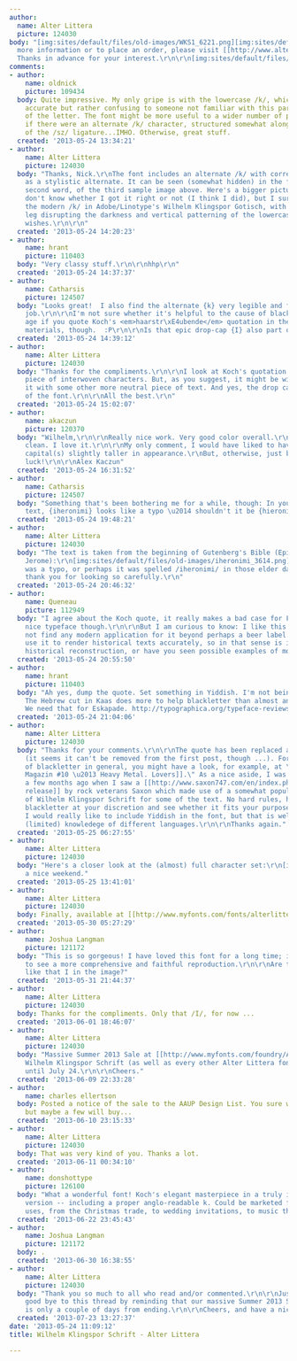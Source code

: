 ```yaml
---
author:
  name: Alter Littera
  picture: 124030
body: "[img:sites/default/files/old-images/WKS1_6221.png][img:sites/default/files/old-images/WKS2_6492.png][img:sites/default/files/old-images/WKS3_6188.png][img:sites/default/files/old-images/WKS4_5313.png][img:sites/default/files/old-images/WKS5_3740.png][img:sites/default/files/old-images/WKS6_4413.png][img:sites/default/files/old-images/WKS7_5912.png][img:sites/default/files/old-images/WKS8_3559.png][img:sites/default/files/old-images/WKS9_3982.png]\r\nFor
  more information or to place an order, please visit [[http://www.alterlittera.com/al_htm/oldtype/wklingspor_schrift.htm|alterlittera.com]].
  Thanks in advance for your interest.\r\n\r\n[img:sites/default/files/old-images/al_logo_4420.png]"
comments:
- author:
    name: oldnick
    picture: 109434
  body: Quite impressive. My only gripe is with the lowercase /k/, which is historically
    accurate but rather confusing to someone not familiar with this particular rendering
    of the letter. The font might be more useful to a wider number of potential buyers
    if there were an alternate /k/ character, structured somewhat along the lines
    of the /sz/ ligature...IMHO. Otherwise, great stuff.
  created: '2013-05-24 13:34:21'
- author:
    name: Alter Littera
    picture: 124030
  body: "Thanks, Nick.\r\nThe font includes an alternate /k/ with corresponding ligatures
    as a stylistic alternate. It can be seen (somewhat hidden) in the fourth line,
    second word, of the third sample image above. Here's a bigger picture:\r\n[img:sites/default/files/old-images/WKS10_5709.png]\r\nI
    don't know whether I got it right or not (I think I did), but I sure didn't like
    the modern /k/ in Adobe/Linotype's Wilhelm Klingspor Gotisch, with its diagonal
    leg disrupting the darkness and vertical patterning of the lowercase \"textura\".\r\n\r\nBest
    wishes.\r\n\r\n"
  created: '2013-05-24 14:20:23'
- author:
    name: hrant
    picture: 110403
  body: "Very classy stuff.\r\n\r\nhhp\r\n"
  created: '2013-05-24 14:37:37'
- author:
    name: Catharsis
    picture: 124507
  body: "Looks great!  I also find the alternate {k} very legible and fitting. Great
    job.\r\n\r\nI'm not sure whether it's helpful to the cause of blackletter in this
    age if you quote Koch's <em>haarstr\xE4ubende</em> quotation in the marketing
    materials, though.  :P\r\n\r\nIs that epic drop-cap {I} also part of the font...?"
  created: '2013-05-24 14:39:12'
- author:
    name: Alter Littera
    picture: 124030
  body: "Thanks for the compliments.\r\n\r\nI look at Koch's quotation just as a nice
    piece of interwoven characters. But, as you suggest, it might be wise to replace
    it with some other more neutral piece of text. And yes, the drop cap /I/ is part
    of the font.\r\n\r\nAll the best.\r\n"
  created: '2013-05-24 15:02:07'
- author:
    name: akaczun
    picture: 120370
  body: "Wilhelm,\r\n\r\nReally nice work. Very good color overall.\r\nPolished and
    clean. I love it.\r\n\r\nMy only comment, I would have liked to have seen the
    capital(s) slightly taller in appearance.\r\nBut, otherwise, just beautiful.\r\n\r\nGood
    luck!\r\n\r\nAlex Kaczun"
  created: '2013-05-24 16:31:52'
- author:
    name: Catharsis
    picture: 124507
  body: "Something that's been bothering me for a while, though: In your default copy
    text, {iheronimi} looks like a typo \u2014 shouldn't it be {hieronimi}?  :P"
  created: '2013-05-24 19:48:21'
- author:
    name: Alter Littera
    picture: 124030
  body: "The text is taken from the beginning of Gutenberg's Bible (Epistle of St.
    Jerome):\r\n[img:sites/default/files/old-images/iheronimi_3614.png]\r\nMaybe it
    was a typo, or perhaps it was spelled /iheronimi/ in those elder days ... Anyway,
    thank you for looking so carefully.\r\n"
  created: '2013-05-24 20:46:32'
- author:
    name: Queneau
    picture: 112949
  body: "I agree about the Koch quote, it really makes a bad case for Fraktur. Very
    nice typeface though.\r\n\r\nBut I am curious to know: I like this a lot but could
    not find any modern application for it beyond perhaps a beer label. Do people
    use it to render historical texts accurately, so in that sense is it a purely
    historical reconstruction, or have you seen possible examples of modern usage?"
  created: '2013-05-24 20:55:50'
- author:
    name: hrant
    picture: 110403
  body: "Ah yes, dump the quote. Set something in Yiddish. I'm not being sarcastic.
    The Hebrew cut in Kaas does more to help blackletter than almost anything else.
    We need that for Eskapade. http://typographica.org/typeface-reviews/eskapade/\r\n\r\nhhp\r\n"
  created: '2013-05-24 21:04:06'
- author:
    name: Alter Littera
    picture: 124030
  body: "Thanks for your comments.\r\n\r\nThe quote has been replaced at [[http://www.alterlittera.com/al_htm/oldtype/wklingspor_schrift.htm|alterlittera.com]]
    (it seems it can't be removed from the first post, though ...). For modern uses
    of blackletter in general, you might have a look, for example, at \"[[http://slanted.de/shop/slanted-magazin-10-heavy-metal-lovers|Slanted
    Magazin #10 \u2013 Heavy Metal. Lovers]].\" As a nice aside, I was gladly surprised
    a few months ago when I saw a [[http://www.saxon747.com/en/index.php/band/releases/260|recent
    release]] by rock veterans Saxon which made use of a somewhat popular version
    of Wilhelm Klingspor Schrift for some of the text. No hard rules, however: use
    blackletter at your discretion and see whether it fits your purpose. And finally,
    I would really like to include Yiddish in the font, but that is well beyond my
    (limited) knowledege of different languages.\r\n\r\nThanks again."
  created: '2013-05-25 06:27:55'
- author:
    name: Alter Littera
    picture: 124030
  body: "Here's a closer look at the (almost) full character set:\r\n[img:sites/default/files/old-images/WKS11_4568.png][img:sites/default/files/old-images/WKS12_5636.png][img:sites/default/files/old-images/WKS13_4765.png][img:sites/default/files/old-images/WKS14_4383.png][img:sites/default/files/old-images/WKS15_4040.png][img:sites/default/files/old-images/WKS16_4997.png][img:sites/default/files/old-images/WKS17_5205.png][img:sites/default/files/old-images/WKS18_4844.png]\r\nHave
    a nice weekend."
  created: '2013-05-25 13:41:01'
- author:
    name: Alter Littera
    picture: 124030
  body: Finally, available at [[http://www.myfonts.com/fonts/alterlittera/wilhelm-klingspor-schrift/|MyFonts]].
  created: '2013-05-30 05:27:29'
- author:
    name: Joshua Langman
    picture: 121172
  body: "This is so gorgeous! I have loved this font for a long time; it's wonderful
    to see a more comprehensive and faithful reproduction.\r\n\r\nAre there more initials
    like that I in the image?"
  created: '2013-05-31 21:44:37'
- author:
    name: Alter Littera
    picture: 124030
  body: Thanks for the compliments. Only that /I/, for now ...
  created: '2013-06-01 18:46:07'
- author:
    name: Alter Littera
    picture: 124030
  body: "Massive Summer 2013 Sale at [[http://www.myfonts.com/foundry/Alter_Littera/|MyFonts]]:
    Wilhelm Klingspor Schrift (as well as every other Alter Littera font) 80% off
    until July 24.\r\n\r\nCheers."
  created: '2013-06-09 22:33:28'
- author:
    name: charles ellertson
  body: Posted a notice of the sale to the AAUP Design List. You sure won't get rich,
    but maybe a few will buy...
  created: '2013-06-10 23:15:33'
- author:
    name: Alter Littera
    picture: 124030
  body: That was very kind of you. Thanks a lot.
  created: '2013-06-11 00:34:10'
- author:
    name: donshottype
    picture: 126100
  body: "What a wonderful font! Koch's elegant masterpiece in a truly impressive digital
    version -- including a proper anglo-readable k. Could be marketed for so many
    uses, from the Christmas trade, to wedding invitations, to music that really rocks.\r\nDon\r\n"
  created: '2013-06-22 23:45:43'
- author:
    name: Joshua Langman
    picture: 121172
  body: .
  created: '2013-06-30 16:38:55'
- author:
    name: Alter Littera
    picture: 124030
  body: "Thank you so much to all who read and/or commented.\r\n\r\nJust let me say
    good bye to this thread by reminding that our massive Summer 2013 Sale at [[http://www.myfonts.com/foundry/Alter_Littera/|MyFonts]]
    is only a couple of days from ending.\r\n\r\nCheers, and have a nice summer."
  created: '2013-07-23 13:27:37'
date: '2013-05-24 11:09:12'
title: Wilhelm Klingspor Schrift - Alter Littera

---
```


